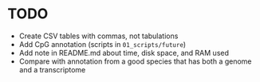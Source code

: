 # TODO

- Create CSV tables with commas, not tabulations
- Add CpG annotation (scripts in `01_scripts/future`)
- Add note in README.md about time, disk space, and RAM used
- Compare with annotation from a good species that has
  both a genome and a transcriptome
